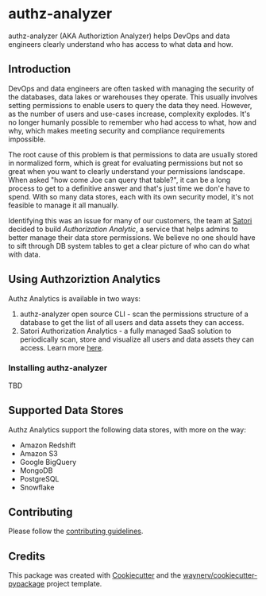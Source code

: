 
# authz-analyzer
authz-analyzer (AKA Authoriztion Analyzer) helps DevOps and data engineers clearly understand who has access to what data and how.

## Introduction
DevOps and data engineers are often tasked with managing the security of the databases, data lakes or warehouses they operate. This usually involves setting permissions to enable users to query the data they need. However, as the number of users and use-cases increase, complexity explodes. It's no longer humanly possible to remember who had access to what, how and why, which makes meeting security and compliance requirements impossible.

The root cause of this problem is that permissions to data are usually stored in normalized form, which is great for evaluating permissions but not so great when you want to clearly understand your permissions landscape. When asked "how come Joe can query that table?", it can be a long process to get to a definitive answer and that's just time we don'e have to spend. With so many data stores, each with its own security model, it's not feasible to manage it all manually.

Identifying this was an issue for many of our customers, the team at [Satori](https://satoricyber.com) decided to build *Authorization Analytic*, a service that helps admins to better manage their data store permissions. We believe no one should have to sift through DB system tables to get a clear picture of who can do what with data.

## Using Authzoriztion Analytics
Authz Analytics is available in two ways:
1. authz-analyzer open source CLI - scan the permissions structure of a database to get the list of all users and data assets they can access.
2. Satori Authorization Analytics - a fully managed SaaS solution to periodically scan, store and visualize all users and data assets they can access. Learn more [here](https://satoricyber.com).

### Installing authz-analyzer
TBD

## Supported Data Stores
Authz Analytics support the following data stores, with more on the way:

* Amazon Redshift
* Amazon S3
* Google BigQuery
* MongoDB
* PostgreSQL
* Snowflake

## Contributing
Please follow the [contributing guidelines](CONTRIBUTING.md).

## Credits
This package was created with [Cookiecutter](https://github.com/audreyr/cookiecutter) and the [waynerv/cookiecutter-pypackage](https://github.com/waynerv/cookiecutter-pypackage) project template.